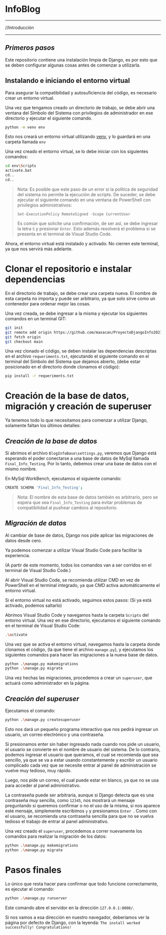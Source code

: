 # InfoBlog 
___
//Introducción
___
## _Primeros pasos_

Este repositorio contiene una instalación limpia de Django, es por esto que se deben configurar algunas cosas antes de comenzar a utilizarla.

## Instalando e iniciando el entorno virtual

Para asegurar la compatibilidad y autosuficiencia del código, es necesario crear un entorno virtual.

Una vez que tengamos creado un directorio de trabajo, se debe abrir una ventana del Símbolo del Sistema con privilegios de administrador en ese directorio y ejecutar el siguiente comando.
```sh
python -m venv env
```
Esto nos creará un entorno virtual utilizando [venv], y lo guardará en una carpeta llamada `env`

Una vez creado el entorno virtual, se lo debe iniciar con los siguientes comandos:

```sh
cd env\Scripts
activate.bat
cd..
cd..
```

> Nota: Es posible que este paso de un error si la política 
> de seguridad del sistema no permite la ejecución de scripts.
> De suceder, se debe ejecutar el siguiente comando en una 
> ventana de PowerShell con privilegios administrativos:
> 
> ```Set-ExecutionPolicy RemoteSigned -Scope CurrentUser```
> 
> Es común que solicite una confirmación, de ser así, se debe ingresar 
la letra `S` y presionar `Enter`.
> Esto además resolverá el problema si se presenta en el terminal
de Visual Studio Code.

Ahora, el entorno virtual está instalado y activado. No cierren este terminal, ya que nos servirá más adelante.

# Clonar el repositorio e instalar dependencias
En el directorio de trabajo, se debe crear una carpeta nueva.
El nombre de esta carpeta no importa y puede ser arbitrario, ya que solo sirve como un contenedor para ordenar mejor las cosas.

Una vez creada, se debe ingresar a la misma y ejecutar los siguientes comandos en un terminal GIT:

```sh
git init
git remote add origin https://github.com/maxacan/ProyectoDjangoInfo2021.git
git fetch origin
git checkout main
```

Una vez clonado el código, se deben instalar las dependencias descriptas en el archivo `requeriments.txt`, ejecutando el siguiente comando en el terminal del Símbolo del Sistema que dejamos abierto, (debe estar posicionado en el directorio donde clonamos el código):

```sh
pip install -r requeriments.txt
```

# Creación de la base de datos, migración y creación de superuser

Ya tenemos todo lo que necesitamos para comenzar a utilizar Django, solamente faltan los últimos detalles:

## _Creación de la base de datos_

Si abrimos el archivo `BlogInfoBase\settings.py`, veremos que Django está esperando el poder conectarse a una base de datos de MySql llamada `Final_Info_Testing`.
Por lo tanto, debemos crear una base de datos con el mismo nombre.

En MySql WorkBench, ejecutamos el siguiente comando:

```sh
CREATE SCHEMA 'Final_Info_Testing';
```

> Nota: El nombre de esta base de datos también es arbitrario, pero 
se espera que sea `Final_Info_Testing` para evitar problemas de compatibilidad
al pushear cambios al repositorio.

## _Migración de datos_
Al cambiar de base de datos, Django nos pide aplicar las migraciones de datos desde cero.

Ya podemos comenzar a utilizar Visual Studio Code para facilitar la experiencia.

(A partir de este momento, todos los comandos van a ser corridos en el terminal de Visual Studio Code.)

Al abrir Visual Studio Code, se recomienda utilizar CMD en vez de PowerShell en el terminal integrado, ya que CMD activa automáticamente el entorno virtual.

Si el entorno virtual no está activado, seguimos estos pasos: (Si ya está activado, podemos saltarlo)

Abrimos Visual Studio Code y navegamos hasta la carpeta `Scripts` del entorno virtual.
Una vez en ese directorio, ejecutamos el siguiente comando en el terminal de Visual Studio Code:
```sh
.\activate
```

Una vez que se activa el entorno virtual, navegamos hasta la carpeta donde clonamos el código, (la que tiene el archivo `manage.py`), y ejecutamos los siguientes comandos para hacer las migraciones a la nueva base de datos.

```sh
python .\manage.py makemigrations
python .\manage.py migrate
```

Una vez hechas las migraciones, procedemos a crear un `superuser`, que actuará como administrador en la página.

## _Creación del superuser_

Ejecutamos el comando: 
```sh
python .\manage.py createsuperuser
```

Esto nos dará un pequeño programa interactivo que nos pedirá ingresar un usuario, un correo electrónico y una contraseña.

Si presionamos enter sin haber ingresado nada cuando nos pide un usuario, el usuario se convierte en el nombre de usuario del sistema. De lo contrario, podemos ingresar el usuario que queramos, el cual se recomienda que sea sencillo, ya que se va a estar usando constantemente y escribir un usuario complicado cada vez que se necesite entrar al panel de administración se vuelve muy tedioso, muy rápido.

Luego, nos pide un correo, el cual puede estar en blanco, ya que no se usa para acceder al panel administrativo.

La contraseña puede ser arbitraria, aunque si Django detecta que es una contraseña muy sencilla, como `12345`, nos mostrará un mensaje preguntando si queremos confirmar o no el uso de la misma, si nos aparece este mensaje, simplemente escribimos `y` y presionamos `Enter `.
Como con el usuario, se recomienda una contraseña sencilla para que no se vuelva tedioso el trabajo de entrar al panel administrativo.


Una vez creado el `superuser`, procedemos a correr nuevamente los comandos para realizar la migración de los datos: 
```sh
python .\manage.py makemigrations
python .\manage.py migrate
```

# Pasos finales

Lo único que resta hacer para confirmar que todo funcione correctamente, es ejecutar el comando:
```sh
python .\manage.py runserver
```
Este comando abre el servidor en la dirección `127.0.0.1:8000/`.

Si nos vamos a esa dirección en nuestro navegador, deberíamos ver la página por defecto de Django, con la leyenda:
`The install worked successfully! Congratulations!`

[//]: #
[venv]: <https://docs.python.org/es/3/library/venv.html>

